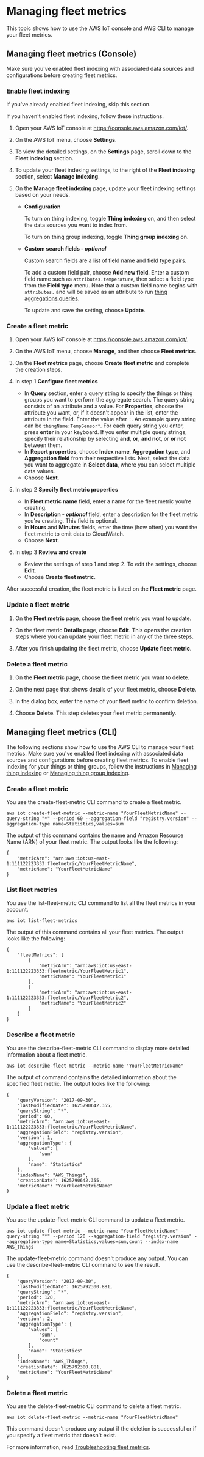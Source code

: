 # Managing fleet metrics<a name="managing-fleet-metrics"></a>

This topic shows how to use the AWS IoT console and AWS CLI to manage your fleet metrics\. 

## Managing fleet metrics \(Console\)<a name="managing-fleet-metrics-console"></a>

Make sure you've enabled fleet indexing with associated data sources and configurations before creating fleet metrics\.

### Enable fleet indexing<a name="setup-steps-console"></a>

If you've already enabled fleet indexing, skip this section\.

If you haven't enabled fleet indexing, follow these instructions\.

1. Open your AWS IoT console at [https://console\.aws\.amazon\.com/iot/](https://console.aws.amazon.com/iot/)\.

1. On the AWS IoT menu, choose **Settings**\. 

1. To view the detailed settings, on the **Settings** page, scroll down to the **Fleet indexing** section\.

1. To update your fleet indexing settings, to the right of the **Fleet indexing** section, select **Manage indexing**\. 

1. On the **Manage fleet indexing** page, update your fleet indexing settings based on your needs\. 
   + **Configuration**

     To turn on thing indexing, toggle **Thing indexing** on, and then select the data sources you want to index from\. 

     To turn on thing group indexing, toggle **Thing group indexing** on\.
   + **Custom search fields \- *optional***

     Custom search fields are a list of field name and field type pairs\. 

     To add a custom field pair, choose **Add new field**\. Enter a custom field name such as `attributes.temperature`, then select a field type from the **Field type** menu\. Note that a custom field name begins with `attributes.` and will be saved as an attribute to run [thing aggregations queries](https://docs.aws.amazon.com/iot/latest/developerguide/index-aggregate.html)\.

     To update and save the setting, choose **Update**\.

### Create a fleet metric<a name="create-fleet-metrics-console"></a>

1. Open your AWS IoT console at [https://console\.aws\.amazon\.com/iot/](https://console.aws.amazon.com/iot/)\. 

1. On the AWS IoT menu, choose **Manage**, and then choose **Fleet metrics**\.

1. On the **Fleet metrics** page, choose **Create fleet metric** and complete the creation steps\.

1. In step 1 **Configure fleet metrics**
   + In **Query** section, enter a query string to specify the things or thing groups you want to perform the aggregate search\. The query string consists of an attribute and a value\. For **Properties**, choose the attribute you want, or, if it doesn't appear in the list, enter the attribute in the field\. Enter the value after `:`\. An example query string can be `thingName:TempSensor*`\. For each query string you enter, press **enter** in your keyboard\. If you enter multiple query strings, specify their relationship by selecting **and**, **or**, **and not**, or **or not** between them\. 
   + In **Report properties**, choose **Index name**, **Aggregation type**, and **Aggregation field** from their respective lists\. Next, select the data you want to aggregate in **Select data**, where you can select multiple data values\.
   + Choose **Next**\.

1. In step 2 **Specify fleet metric properties**
   + In **Fleet metric name** field, enter a name for the fleet metric you're creating\.
   + In **Description \- *optional*** field, enter a description for the fleet metric you're creating\. This field is optional\. 
   + In **Hours** and **Minutes** fields, enter the time \(how often\) you want the fleet metric to emit data to CloudWatch\.
   + Choose **Next**\.

1. In step 3 **Review and create**
   + Review the settings of step 1 and step 2\. To edit the settings, choose **Edit**\.
   + Choose **Create fleet metric**\.

After successful creation, the fleet metric is listed on the **Fleet metric** page\.

### Update a fleet metric<a name="update-fleet-metrics-console"></a>

1. On the **Fleet metric** page, choose the fleet metric you want to update\.

1. On the fleet metric **Details** page, choose **Edit**\. This opens the creation steps where you can update your fleet metric in any of the three steps\. 

1. After you finish updating the fleet metric, choose **Update fleet metric**\.

### Delete a fleet metric<a name="delete-fleet-metrics-console"></a>

1. On the **Fleet metric** page, choose the fleet metric you want to delete\.

1. On the next page that shows details of your fleet metric, choose **Delete**\.

1. In the dialog box, enter the name of your fleet metric to confirm deletion\.

1. Choose **Delete**\. This step deletes your fleet metric permanently\.

## Managing fleet metrics \(CLI\)<a name="managing-fleet-metrics-cli"></a>

The following sections show how to use the AWS CLI to manage your fleet metrics\. Make sure you've enabled fleet indexing with associated data sources and configurations before creating fleet metrics\. To enable fleet indexing for your things or thing groups, follow the instructions in [Managing thing indexing](managing-index.md#enable-index) or [Managing thing group indexing](thinggroup-index.md#enable-group-index)\.

### Create a fleet metric<a name="create-fleet-metrics"></a>

You use the create\-fleet\-metric CLI command to create a fleet metric\. 

```
aws iot create-fleet-metric --metric-name "YourFleetMetricName" --query-string "*" --period 60 --aggregation-field "registry.version" --aggregation-type name=Statistics,values=sum
```

The output of this command contains the name and Amazon Resource Name \(ARN\) of your fleet metric\. The output looks like the following:

```
{
    "metricArn": "arn:aws:iot:us-east-1:111122223333:fleetmetric/YourFleetMetricName", 
    "metricName": "YourFleetMetricName"
}
```

### List fleet metrics<a name="list-fleet-metrics"></a>

You use the list\-fleet\-metric CLI command to list all the fleet metrics in your account\. 

```
aws iot list-fleet-metrics
```

The output of this command contains all your fleet metrics\. The output looks like the following:

```
{
    "fleetMetrics": [
        {
            "metricArn": "arn:aws:iot:us-east-1:111122223333:fleetmetric/YourFleetMetric1", 
            "metricName": "YourFleetMetric1"
        }, 
        {
            "metricArn": "arn:aws:iot:us-east-1:111122223333:fleetmetric/YourFleetMetric2", 
            "metricName": "YourFleetMetric2"
        }
    ]
}
```

### Describe a fleet metric<a name="describe-fleet-metrics"></a>

You use the describe\-fleet\-metric CLI command to display more detailed information about a fleet metric\. 

```
aws iot describe-fleet-metric --metric-name "YourFleetMetricName"
```

The output of command contains the detailed information about the specified fleet metric\. The output looks like the following:

```
{
    "queryVersion": "2017-09-30", 
    "lastModifiedDate": 1625790642.355, 
    "queryString": "*", 
    "period": 60, 
    "metricArn": "arn:aws:iot:us-east-1:111122223333:fleetmetric/YourFleetMetricName", 
    "aggregationField": "registry.version", 
    "version": 1, 
    "aggregationType": {
        "values": [
            "sum"
        ], 
        "name": "Statistics"
    }, 
    "indexName": "AWS_Things", 
    "creationDate": 1625790642.355, 
    "metricName": "YourFleetMetricName"
}
```

### Update a fleet metric<a name="update-fleet-metrics"></a>

You use the update\-fleet\-metric CLI command to update a fleet metric\. 

```
aws iot update-fleet-metric --metric-name "YourFleetMetricName" --query-string "*" --period 120 --aggregation-field "registry.version" --aggregation-type name=Statistics,values=sum,count --index-name AWS_Things
```

The update\-fleet\-metric command doesn't produce any output\. You can use the describe\-fleet\-metric CLI command to see the result\.

```
{
    "queryVersion": "2017-09-30", 
    "lastModifiedDate": 1625792300.881, 
    "queryString": "*", 
    "period": 120, 
    "metricArn": "arn:aws:iot:us-east-1:111122223333:fleetmetric/YourFleetMetricName", 
    "aggregationField": "registry.version", 
    "version": 2, 
    "aggregationType": {
        "values": [
            "sum", 
            "count"
        ], 
        "name": "Statistics"
    }, 
    "indexName": "AWS_Things", 
    "creationDate": 1625792300.881, 
    "metricName": "YourFleetMetricName"
}
```

### Delete a fleet metric<a name="delete-fleet-metrics"></a>

You use the delete\-fleet\-metric CLI command to delete a fleet metric\. 

```
aws iot delete-fleet-metric --metric-name "YourFleetMetricName"
```

This command doesn't produce any output if the deletion is successful or if you specify a fleet metric that doesn't exist\.

For more information, read [Troubleshooting fleet metrics](fleet-indexing-troubleshooting.md#fleet-metrics-troubleshooting)\.
